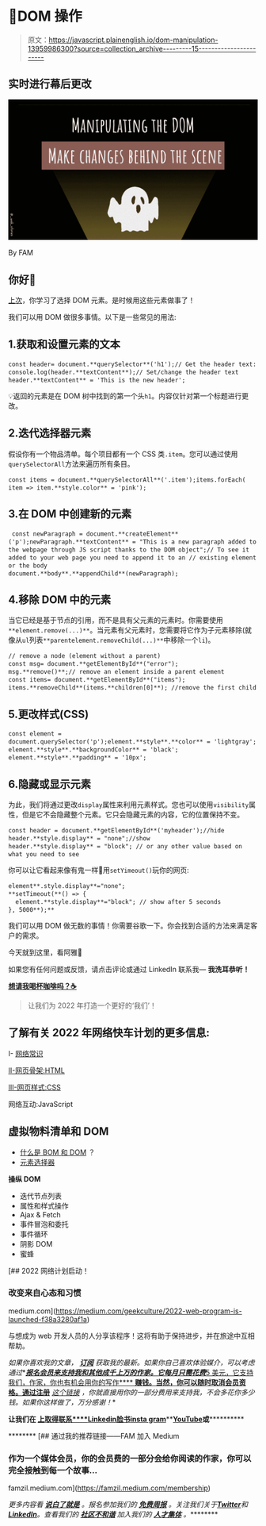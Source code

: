 # 👻DOM 操作

> 原文：<https://javascript.plainenglish.io/dom-manipulation-13959986300?source=collection_archive---------15----------------------->

## 实时进行幕后更改

![](img/f5d3db0d712a60238aa07abb684a07b4.png)

By FAM

## 你好👋

[上次](/selecting-dom-elements-e33fb235e81d)，你学习了选择 DOM 元素。是时候用这些元素做事了！

我们可以用 DOM 做很多事情。以下是一些常见的用法:

## 1.获取和设置元素的文本

```
const header= document.**querySelector**('h1');// Get the header text:
console.log(header.**textContent**);// Set/change the header text
header.**textContent** = 'This is the new header';
```

💡返回的元素是在 DOM 树中找到的第一个头`h1`。内容仅针对第一个标题进行更改。

## 2.迭代选择器元素

假设你有一个物品清单。每个项目都有一个 CSS 类`.item`。您可以通过使用`querySelectorAll`方法来遍历所有条目。

```
const items = document.**querySelectorAll**('.item');items.forEach( item => item.**style.color** = 'pink');
```

## 3.在 DOM 中创建新的元素

```
 const newParagraph = document.**createElement**('p');newParagraph.**textContent** = "This is a new paragraph added to the webpage through JS script thanks to the DOM object";// To see it added to your web page you need to append it to an // existing element or the body
document.**body**.**appendChild**(newParagraph);
```

## 4.移除 DOM 中的元素

当它已经是基于节点的引用，而不是具有父元素的元素时。你需要使用`**element.remove(...)**`。当元素有父元素时，您需要将它作为子元素移除(就像从`ul`列表`**parentelement.removeChild(...)**`中移除一个`li`)。

```
// remove a node (element without a parent)
const msg= document.**getElementById**("error");
msg.**remove()**;// remove an element inside a parent element
const items= document.**getElementById**("items");
items.**removeChild**(items.**children[0]**); //remove the first child
```

## 5.更改样式(CSS)

```
const element = document.querySelector('p');element.**style**.**color** = 'lightgray';
element.**style**.**backgroundColor** = 'black';
element.**style**.**padding** = '10px';
```

## 6.隐藏或显示元素

为此，我们将通过更改`display`属性来利用元素样式。您也可以使用`visibility`属性，但是它不会隐藏整个元素。它只会隐藏元素的内容，它的位置保持不变。

```
const header = document.**getElementById**('myheader');//hide
header.**style.display** = "none";//show
header.**style.display** = "block"; // or any other value based on what you need to see
```

你可以让它看起来像有鬼一样👻用`setYimeout()`玩你的网页:

```
element**.style.display**="none";
**setTimeout(**() => {
  element.**style.display**="block"; // show after 5 seconds
}, 5000**);**
```

我们可以用 DOM 做无数的事情！你需要谷歌一下。你会找到合适的方法来满足客户的需求。

今天就到这里，看阿雅🙋

如果您有任何问题或反馈，请点击评论或通过 LinkedIn 联系我— **我洗耳恭听！**

[**想请我喝杯咖啡吗？☕️**](https://www.buymeacoffee.com/fatimaamzil)

> 让我们为 2022 年打造一个更好的‘我们’！

## 了解有关 2022 年网络快车计划的更多信息:

I- [网络常识](https://medium.com/geekculture/2022-web-program-chapter-n-1-is-done-499fb0707220?source=your_stories_page----------------------------------------)

[II-网页骨架:HTML](https://famzil.medium.com/your-html-essentials-69d9b2349355?source=your_stories_page----------------------------------------)

[III-网页样式:CSS](https://medium.com/geekculture/recap-of-the-css-chapter-ae388d51e564?source=your_stories_page----------------------------------------)

网络互动:JavaScript

## 虚拟物料清单和 DOM

*   [什么是 BOM 和 DOM](https://medium.com/geekculture/what-are-the-dom-and-bom-9fb1a3ed736f?source=your_stories_page-------------------------------------) ？
*   [元素选择器](/selecting-dom-elements-e33fb235e81d)

**操纵 DOM**

*   迭代节点列表
*   属性和样式操作
*   Ajax & Fetch
*   事件冒泡和委托
*   事件循环
*   阴影 DOM
*   蜜蜂

[](https://medium.com/geekculture/2022-web-program-is-launched-f38a3280af1a) [## 2022 网络计划启动！

### 改变来自心态和习惯

medium.com](https://medium.com/geekculture/2022-web-program-is-launched-f38a3280af1a) 

与想成为 web 开发人员的人分享该程序！这将有助于保持进步，并在旅途中互相帮助。

*如果你喜欢我的文章，* [***订阅***](https://famzil.medium.com/subscribe) *获取我的最新。如果你自己喜欢体验媒介，可以考虑通过**[***报名会员来支持我和其他成千上万的作家。它每月只需花费***5 美元，它支持我们，作家，你也有机会用你的写作**** **赚钱。当然，你可以随时取消会员资格。通过注册**](https://famzil.medium.com/membership) *[*这个链接*](https://famzil.medium.com/membership) *，你就直接用你的一部分费用来支持我，不会多花你多少钱。如果你这样做了，万分感谢！***

**让我们在 [**上**取得联系****](https://medium.com/@famzil/)**[**Linkedin**](https://www.linkedin.com/in/fatima-amzil-9031ba95/)**[**脸书**](https://www.facebook.com/The-Front-End-World)**[**insta gram**](https://www.instagram.com/the_frontend_world/)**[**YouTube**](https://www.youtube.com/channel/UCaxr-f9r6P1u7Y7SKFHi12g)**或**[](https://twitter.com/FatimaAMZIL9)**********

********[](https://famzil.medium.com/membership) [## 通过我的推荐链接——FAM 加入 Medium

### 作为一个媒体会员，你的会员费的一部分会给你阅读的作家，你可以完全接触到每一个故事…

famzil.medium.com](https://famzil.medium.com/membership) 

*更多内容看* [***说白了就是***](https://plainenglish.io/) *。报名参加我们的* [***免费周报***](http://newsletter.plainenglish.io/) *。关注我们关于*[***Twitter***](https://twitter.com/inPlainEngHQ)*和*[***LinkedIn***](https://www.linkedin.com/company/inplainenglish/)*。查看我们的* [***社区不和谐***](https://discord.gg/GtDtUAvyhW) *加入我们的* [***人才集体***](https://inplainenglish.pallet.com/talent/welcome) *。*********